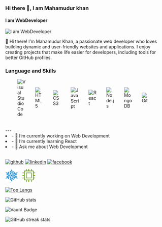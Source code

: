 ### Hi there 👋, I am Mahamudur khan
#### I am  WebDeveloper
![I am   WebDeveloper](https://i.ibb.co.com/59bqMtf/1714644963562.jpg)

👋 Hi there! I’m Mahamudur Khan, a passionate web developer who loves building dynamic and user-friendly websites and applications. I enjoy creating projects that make life easier for developers, including tools for better GitHub profiles.
### Language and Skills
<div style="display: flex; flex-wrap: wrap; gap: 20px; justify-content: center; align-items: center;">
  <img align="left" alt="Visual Studio Code" width="26px" src="https://cdn.jsdelivr.net/gh/devicons/devicon/icons/vscode/vscode-original.svg" style="padding-right:10px;" />
<img align="left" alt="HTML5" width="26px" src="https://cdn.jsdelivr.net/gh/devicons/devicon/icons/html5/html5-original.svg" style="padding-right:10px;" />
<img align="left" alt="CSS3" width="26px" src="https://cdn.jsdelivr.net/gh/devicons/devicon/icons/css3/css3-original.svg" style="padding-right:10px;" />
<img align="left" alt="JavaScript" width="26px" src="https://cdn.jsdelivr.net/gh/devicons/devicon/icons/javascript/javascript-original.svg" style="padding-right:10px;" />
<img align="left" alt="React" width="26px" src="https://cdn.jsdelivr.net/gh/devicons/devicon/icons/react/react-original.svg" style="padding-right:10px;" />
<img align="left" alt="Node.js" width="26px" src="https://cdn.jsdelivr.net/gh/devicons/devicon/icons/nodejs/nodejs-original.svg" style="padding-right:10px;" />
<img align="left" alt="MongoDB" width="26px" src="https://cdn.jsdelivr.net/gh/devicons/devicon/icons/mongodb/mongodb-original.svg" style="padding-right:10px;" />
<img align="left" alt="Git" width="26px" src="https://cdn.jsdelivr.net/gh/devicons/devicon/icons/git/git-original.svg" style="padding-right:10px;" />
</div>

<br/>
<br/>
---

<li>- 🔭 I’m currently working on Web Development </li>
<li>- 🌱 I’m currently learning React  </li>
<li>- 💬 Ask me about Web Development  </li>

<br/>


[<img src='https://cdn.jsdelivr.net/npm/simple-icons@3.0.1/icons/github.svg' alt='github' height='40'>](https://github.com/Mahamudurkhan10)  [<img src='https://cdn.jsdelivr.net/npm/simple-icons@3.0.1/icons/linkedin.svg' alt='linkedin' height='40'>](https://www.linkedin.com/in/mahamudur-khan/?trk=public-profile-join-page) [<img src='https://cdn.jsdelivr.net/npm/simple-icons@3.0.1/icons/facebook.svg' alt='facebook' height='40'>](https://www.facebook.com/profile.php?id=100092176940963)  

<a href='https://archiveprogram.github.com/'><img src='https://raw.githubusercontent.com/acervenky/animated-github-badges/master/assets/acbadge.gif' width='40' height='40'></a> <a href='https://docs.github.com/en/developers'><img src='https://raw.githubusercontent.com/acervenky/animated-github-badges/master/assets/devbadge.gif' width='40' height='40'></a> 

[![Top Langs](https://github-readme-stats.vercel.app/api/top-langs/?username=Mahamudurkhan10)](https://github.com/anuraghazra/github-readme-stats)

![GitHub stats](https://github-readme-stats.vercel.app/api?username=Mahamudurkhan10&show_icons=true&count_private=true)  

![Vaunt Badge](https://api.vaunt.dev/v1/github/entities/Mahamudurkhan10/contributions?format=svg&private=true)  

![GitHub streak stats](https://streak-stats.demolab.com/?user=Mahamudurkhan10)  

